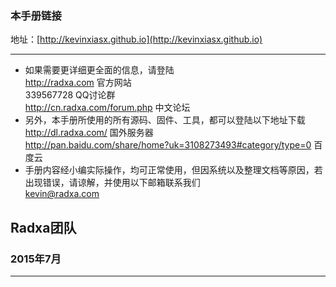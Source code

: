 ### 本手册链接

地址：[http://kevinxiasx.github.io](http://kevinxiasx.github.io)

--------------------------------------------------------------------
* 如果需要更详细更全面的信息，请登陆  
	http://radxa.com  						官方网站  
	339567728         						QQ讨论群  
	http://cn.radxa.com/forum.php					中文论坛  
* 另外，本手册所使用的所有源码、固件、工具，都可以登陆以下地址下载  
	http://dl.radxa.com/                             	      国外服务器  
	http://pan.baidu.com/share/home?uk=3108273493#category/type=0    百度云  
* 手册内容经小编实际操作，均可正常使用，但因系统以及整理文档等原因，若出现错误，请谅解，并使用以下邮箱联系我们  
	kevin@radxa.com  

## Radxa团队  

### 2015年7月  
--------------------------------------------------------------------
